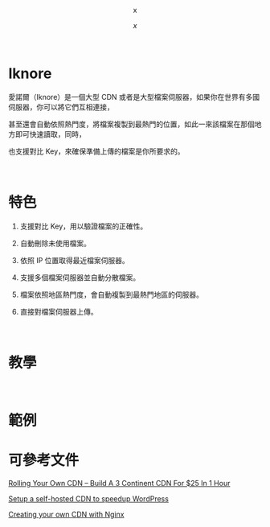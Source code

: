 <p align="center">
  x
</p>
<p align="center">
  <i>x</i>
</p>

&nbsp;

# Iknore

愛諾爾（Iknore）是一個大型 CDN 或者是大型檔案伺服器，如果你在世界有多國伺服器，你可以將它們互相連接，

甚至還會自動依照熱門度，將檔案複製到最熱門的位置，如此一來該檔案在那個地方即可快速讀取，同時，

也支援對比 Key，來確保準備上傳的檔案是你所要求的。

&nbsp;

# 特色

1. 支援對比 Key，用以驗證檔案的正確性。

2. 自動刪除未使用檔案。

3. 依照 IP 位置取得最近檔案伺服器。

4. 支援多個檔案伺服器並自動分散檔案。

5. 檔案依照地區熱門度，會自動複製到最熱門地區的伺服器。

6. 直接對檔案伺服器上傳。

&nbsp;

# 教學

&nbsp;

# 範例

# 可參考文件

[Rolling Your Own CDN – Build A 3 Continent CDN For $25 In 1 Hour](https://www.scalescale.com/rolling-your-own-cdn-build-a-3-continent-cdn-for-25-in-1-hour/)

[Setup a self-hosted CDN to speedup WordPress](http://www.htpcbeginner.com/setup-self-hosted-cdn-speedup-wordpress/)

[Creating your own CDN with Nginx](http://idiallo.com/blog/creating-your-own-cdn-with-nginx)